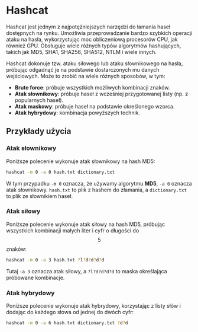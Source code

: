 # Hashcat

Hashcat jest jednym z najpotężniejszych narzędzi do łamania haseł dostępnych na rynku. Umożliwia przeprowadzanie bardzo szybkich operacji ataku na hasła, wykorzystując moc obliczeniową procesorów CPU, jak również GPU. Obsługuje wiele różnych typów algorytmów hashujących, takich jak MD5, SHA1, SHA256, SHA512, NTLM i wiele innych.

Hashcat dokonuje tzw. ataku siłowego lub ataku słownikowego na hasła, próbując odgadnąć je na podstawie dostarczonych mu danych wejściowych. Może to zrobić na wiele różnych sposobów, w tym:

- **Brute force**: próbuje wszystkich możliwych kombinacji znaków.
- **Atak słownikowy**: próbuje haseł z wcześniej przygotowanej listy (np. z popularnych haseł).
- **Atak maskowy**: próbuje haseł na podstawie określonego wzorca.
- **Atak hybrydowy**: kombinacja powyższych technik.

## Przykłady użycia

### Atak słownikowy

Poniższe polecenie wykonuje atak słownikowy na hash MD5:

```bash
hashcat -m 0 -a 0 hash.txt dictionary.txt
```

W tym przypadku `-m 0` oznacza, że używamy algorytmu **MD5**, `-a 0` oznacza atak słownikowy. `hash.txt` to plik z hashem do złamania, a `dictionary.txt` to plik ze słownikiem haseł.

### Atak siłowy

Poniższe polecenie wykonuje atak siłowy na hash MD5, próbując wszystkich kombinacji małych liter i cyfr o długości do $$5$$ znaków:

```bash
hashcat -m 0 -a 3 hash.txt ?l?d?d?d?d
```

Tutaj `-a 3` oznacza atak siłowy, a `?l?d?d?d?d` to maska określająca próbowane kombinacje.

### Atak hybrydowy

Poniższe polecenie wykonuje atak hybrydowy, korzystając z listy słów i dodając do każdego słowa od jednej do dwóch cyfr:

```bash
hashcat -m 0 -a 6 hash.txt dictionary.txt ?d?d
```
